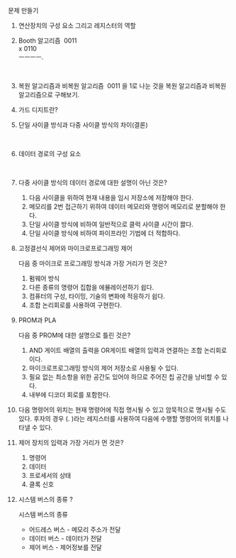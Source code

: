 문제 만들기

1. 연산장치의 구성 요소 그리고 레지스터의 역할
   ​

2. Booth 알고리즘
      ​      0011  
         x 0110  
         ㅡㅡㅡㅡ.  

   ​

3. 복원 알고리즘과 비복원 알고리즘
   ​
   0011 을 1로 나눈 것을 복원 알고리즘과 비복원 알고리즘으로 구해보기.
   ​

4. 가드 디지트란?
   ​

5. 단일 사이클 방식과 다중 사이클 방식의 차이(결론)

   ​

6. 데이터 경로의 구성 요소

   ​

7. 다중 사이클 방식의 데이터 경로에 대한 설명이 아닌 것은?

   1. 다음 사이클을 위하여 현재 내용을 임시 저장소에 저장해야 한다.
   2. 메모리를 2번 접근하기 위하여 데이터 메모리와 명령어 메모리로 분할해야 한다.
   3. 단일 사이클 방식에 비하여 일반적으로 클럭 사이클 시간이 짫다.
   4. 단일 사이클 방식에 비하여 파이프라인 기법에 더 적합하다.

8. 고정결선식 제어와 마이크로프로그래밍 제어
   ​

   다음 중 마이크로 프로그래밍 방식과 가장 거리가 먼 것은?

   1. 펌웨어 방식
   2. 다른 종류의 명령어 집합을 에뮬레이션하기 쉽다.
   3. 컴퓨터의 구성, 타이밍, 기술의 변화에 적응하기 쉽다.
   4. 조합 논리회로를 사용하여 구현한다.
      ​

9. PROM과 PLA
   ​

   다음 중 PROM에 대한 설명으로 틀린 것은?

   1. AND 게이트 배열의 출력을 OR게이트 배열의 입력과 연결하는 조합 논리회로이다.
   2. 마이크로프로그래밍 방식의 제어 저장소로 사용될 수 있다.
   3. 필요 없는 최소항을 위한 공간도 있어야 하므로 주어진 칩 공간을 낭비할 수 있다.
   4. 내부에 디코더 회로를 포함한다.
      ​

10. 다음 명령어의 위치는 현재 명령어에 직접 명시될 수 있고 암묵적으로 명시될 수도 있다. 후자의 경우 (.        )라는 레지스터를 사용하여 다음에 수행할 명령어의 위치를 나타낼 수 있다.
   ​

11. 제어 장치의 입력과 가장 거리가 먼 것은?

    1. 명령어
    2. 데이터
    3. 프로세서의 상태
    4. 클록 신호
       ​

12. 시스템 버스의 종류 ?
    ​

    시스템 버스의 종류

    - 어드레스 버스 - 메모리 주소가 전달
    - 데이터 버스 - 데이터가 전달
    - 제어 버스 - 제어정보를 전달